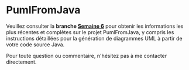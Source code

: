 # PumlFromJava

Veuillez consulter la **branche [Semaine 6](/../../tree/semaine6)** pour obtenir les informations les plus récentes et complètes sur le projet PumlFromJava, y compris les instructions détaillées pour la génération de diagrammes UML à partir de votre code source Java.

Pour toute question ou commentaire, n'hésitez pas à me contacter directement.
